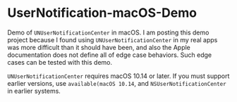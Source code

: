 UserNotification-macOS-Demo
===========================

Demo of `UNUserNotificationCenter` in macOS.  I am posting this demo project because I found using `UNUserNotificationCenter` in my real apps was more difficult than it should have been, and also the Apple documentation does not define all of edge case behaviors.  Such edge cases can be tested with this demo.

`UNUserNotificationCenter` requires macOS 10.14 or later.  If you must support earlier versions, use `available(macOS 10.14`, and `NSUserNotificationCenter` in earlier systems.
